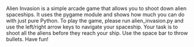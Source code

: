 Alien Invasion is a simple arcade game that allows you to shoot down alien spaceships. It uses the pygame module and shows how much you can do with just pure Python. To play the game, please run alien_invasion.py and use the left/right arrow keys to navigate your spaceship. Your task is to shoot all the aliens before they reach your ship. Use the space bar to throw bullets. Have fun!